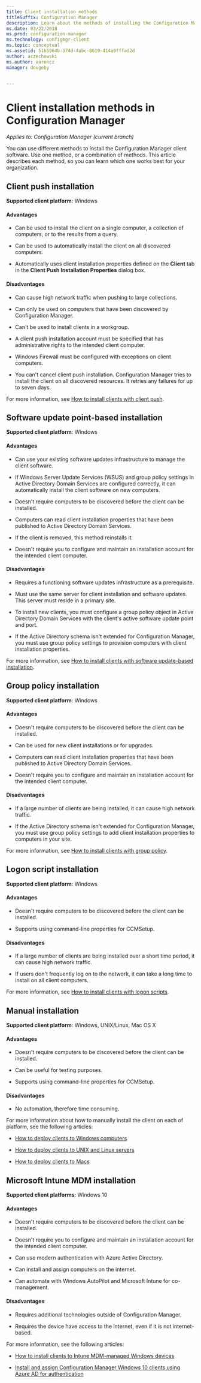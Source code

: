 ```yaml
---
title: Client installation methods
titleSuffix: Configuration Manager
description: Learn about the methods of installing the Configuration Manager client.
ms.date: 03/22/2018
ms.prod: configuration-manager
ms.technology: configmgr-client
ms.topic: conceptual
ms.assetid: 51b5964b-374d-4abc-8619-414a9fffad2d
author: aczechowski
ms.author: aaroncz
manager: dougeby


---
```

# Client installation methods in Configuration Manager

*Applies to: Configuration Manager (current branch)*

You can use different methods to install the Configuration Manager client software. Use one method, or a combination of methods. This article describes each method, so you can learn which one works best for your organization.  

## Client push installation  

**Supported client platform**: Windows  

#### Advantages  

-   Can be used to install the client on a single computer, a collection of computers, or to the results from a query.  

-   Can be used to automatically install the client on all discovered computers.  

-   Automatically uses client installation properties defined on the **Client** tab in the **Client Push Installation Properties** dialog box.  

#### Disadvantages  

-   Can cause high network traffic when pushing to large collections.  

-   Can only be used on computers that have been discovered by Configuration Manager.  

-   Can't be used to install clients in a workgroup.  

-   A client push installation account must be specified that has administrative rights to the intended client computer.  

-   Windows Firewall must be configured with exceptions on client computers.   

-   You can't cancel client push installation. Configuration Manager tries to install the client on all discovered resources. It retries any failures for up to seven days.  

For more information, see [How to install clients with client push](/sccm/core/clients/deploy/deploy-clients-to-windows-computers#BKMK_ClientPush).  



## Software update point-based installation  

**Supported client platform**: Windows  

#### Advantages  

-   Can use your existing software updates infrastructure to manage the client software.  

-   If Windows Server Update Services (WSUS) and group policy settings in Active Directory Domain Services are configured correctly, it can automatically install the client software on new computers.  

-   Doesn't require computers to be discovered before the client can be installed.  

-   Computers can read client installation properties that have been published to Active Directory Domain Services.  

-   If the client is removed, this method reinstalls it.  

-   Doesn't require you to configure and maintain an installation account for the intended client computer.  

#### Disadvantages  

-   Requires a functioning software updates infrastructure as a prerequisite.  

-   Must use the same server for client installation and software updates. This server must reside in a primary site.  

-   To install new clients, you must configure a group policy object in Active Directory Domain Services with the client's active software update point and port.  

-   If the Active Directory schema isn't extended for Configuration Manager, you must use group policy settings to provision computers with client installation properties.  

For more information, see [How to install clients with software update-based installation](/sccm/core/clients/deploy/deploy-clients-to-windows-computers#BKMK_ClientSUP).  



## Group policy installation  

**Supported client platform**: Windows  

#### Advantages  

-   Doesn't require computers to be discovered before the client can be installed.  

-   Can be used for new client installations or for upgrades.  

-   Computers can read client installation properties that have been published to Active Directory Domain Services.  

-   Doesn't require you to configure and maintain an installation account for the intended client computer.  

#### Disadvantages  

-   If a large number of clients are being installed, it can cause high network traffic.  

-   If the Active Directory schema isn't extended for Configuration Manager, you must use group policy settings to add client installation properties to computers in your site.  

For more information, see [How to install clients with group policy](/sccm/core/clients/deploy/deploy-clients-to-windows-computers#BKMK_ClientGP).  



## Logon script installation  

**Supported client platform**: Windows  

#### Advantages  

-   Doesn't require computers to be discovered before the client can be installed.  

-   Supports using command-line properties for CCMSetup.  

#### Disadvantages  

-   If a large number of clients are being installed over a short time period, it can cause high network traffic.  

-   If users don't frequently log on to the network, it can take a long time to install on all client computers.  

For more information, see [How to install clients with logon scripts](/sccm/core/clients/deploy/deploy-clients-to-windows-computers#BKMK_ClientLogonScript).  



## Manual installation  

**Supported client platform**: Windows, UNIX/Linux, Mac OS X  

#### Advantages  

-   Doesn't require computers to be discovered before the client can be installed.  

-   Can be useful for testing purposes.  

-   Supports using command-line properties for CCMSetup.  

#### Disadvantages  

-   No automation, therefore time consuming.  

For more information about how to manually install the client on each of platform, see the following articles:  

-   [How to deploy clients to Windows computers](/sccm/core/clients/deploy/deploy-clients-to-windows-computers#BKMK_Manual)  

-   [How to deploy clients to UNIX and Linux servers](/sccm/core/clients/deploy/deploy-clients-to-unix-and-linux-servers)  

-   [How to deploy clients to Macs](/sccm/core/clients/deploy/deploy-clients-to-macs)  



## Microsoft Intune MDM installation

**Supported client platforms**: Windows 10

#### Advantages  

-   Doesn't require computers to be discovered before the client can be installed.  

-   Doesn't require you to configure and maintain an installation account for the intended client computer.  

-   Can use modern authentication with Azure Active Directory.  

-   Can install and assign computers on the internet.  

-   Can automate with Windows AutoPilot and Microsoft Intune for co-management.  

#### Disadvantages  

-   Requires additional technologies outside of Configuration Manager.  

-   Requires the device have access to the internet, even if it is not internet-based.  

For more information, see the following articles:  

-   [How to install clients to Intune MDM-managed Windows devices](/sccm/core/clients/deploy/deploy-clients-to-windows-computers#bkmk_mdm)  

-   [Install and assign Configuration Manager Windows 10 clients using Azure AD for authentication](/sccm/core/clients/deploy/deploy-clients-cmg-azure)  

